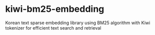 # kiwi-bm25-embedding
Korean text sparse embedding library using BM25 algorithm with Kiwi tokenizer for efficient text search and retrieval
